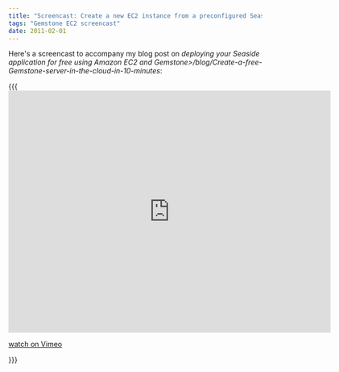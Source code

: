 ```yaml
---
title: "Screencast: Create a new EC2 instance from a preconfigured Seaside/Gemstone AMI"
tags: "Gemstone EC2 screencast"
date: 2011-02-01
---
```

Here's a screencast to accompany my blog post on *deploying your Seaside application for free using Amazon EC2 and Gemstone>/blog/Create-a-free-Gemstone-server-in-the-cloud-in-10-minutes*:


{{{<iframe src="http://player.vimeo.com/video/18375790" width="640" height="480" frameborder="0"></iframe><p><a href="http://vimeo.com/18375790">watch on Vimeo</a></p>}}}
